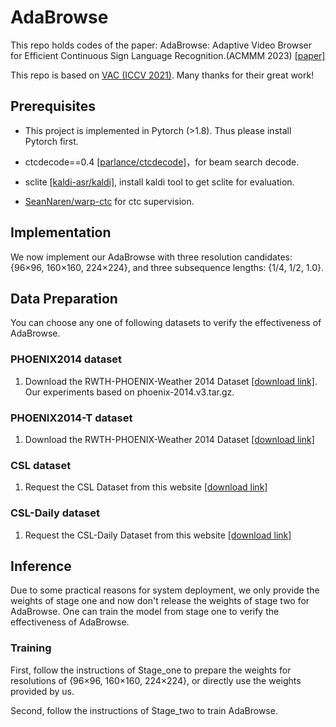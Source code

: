 # AdaBrowse
This repo holds codes of the paper: AdaBrowse: Adaptive Video Browser for Efficient Continuous Sign Language Recognition.(ACMMM 2023) [[paper]](https://arxiv.org/abs/2308.08327)

This repo is based on [VAC (ICCV 2021)](https://openaccess.thecvf.com/content/ICCV2021/html/Min_Visual_Alignment_Constraint_for_Continuous_Sign_Language_Recognition_ICCV_2021_paper.html). Many thanks for their great work!

## Prerequisites

- This project is implemented in Pytorch (>1.8). Thus please install Pytorch first.

- ctcdecode==0.4 [[parlance/ctcdecode]](https://github.com/parlance/ctcdecode)，for beam search decode.

- sclite [[kaldi-asr/kaldi]](https://github.com/kaldi-asr/kaldi), install kaldi tool to get sclite for evaluation. 

- [SeanNaren/warp-ctc](https://github.com/SeanNaren/warp-ctc) for ctc supervision.

## Implementation
We now implement our AdaBrowse with three resolution candidates: {96×96, 160×160, 224×224}, and three subsequence lengths: {1/4, 1/2, 1.0}.

## Data Preparation
You can choose any one of following datasets to verify the effectiveness of AdaBrowse.

### PHOENIX2014 dataset
1. Download the RWTH-PHOENIX-Weather 2014 Dataset [[download link]](https://www-i6.informatik.rwth-aachen.de/~koller/RWTH-PHOENIX/). Our experiments based on phoenix-2014.v3.tar.gz.


### PHOENIX2014-T dataset
1. Download the RWTH-PHOENIX-Weather 2014 Dataset [[download link]](https://www-i6.informatik.rwth-aachen.de/~koller/RWTH-PHOENIX-2014-T/)


### CSL dataset

1. Request the CSL Dataset from this website [[download link]](https://ustc-slr.github.io/openresources/cslr-dataset-2015/index.html)

### CSL-Daily dataset

1. Request the CSL-Daily Dataset from this website [[download link]](http://home.ustc.edu.cn/~zhouh156/dataset/csl-daily/)


## Inference

Due to some practical reasons for system deployment, we only provide the weights of stage one and now don't release the weights of stage two for AdaBrowse. One can train the model from stage one to verify the effectiveness of AdaBrowse.

### Training

First, follow the instructions of Stage_one to prepare the weights for resolutions of {96×96, 160×160, 224×224}, or directly use the weights provided by us.

Second, follow the instructions of Stage_two to train AdaBrowse.
 